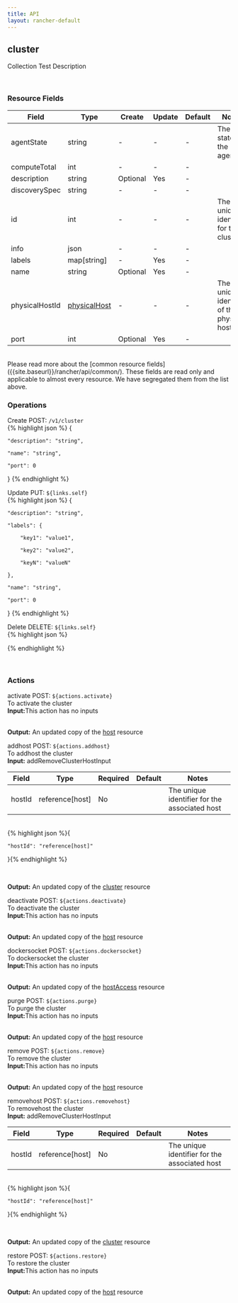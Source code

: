 ```yaml
---
title: API
layout: rancher-default
---
```


## cluster

Collection Test Description

​
### Resource Fields

Field | Type | Create | Update | Default | Notes
---|---|---|---|---|---
agentState | string | - | - | - | The state of the agent
computeTotal | int | - | - | - | 
description | string | Optional | Yes | - | 
discoverySpec | string | - | - | - | 
id | int | - | - | - | The unique identifier for the cluster
info | json | - | - | - | 
labels | map[string] | - | Yes | - | 
name | string | Optional | Yes | - | 
physicalHostId | [physicalHost]({{site.baseurl}}/rancher/api/api-resources/physicalHost/) | - | - | - | The unique identifier of the physical host
port | int | Optional | Yes | - | 

<br>
Please read more about the [common resource fields]({{site.baseurl}}/rancher/api/common/). 
These fields are read only and applicable to almost every resource. We have segregated them from the list above.
​

### Operations



<span class="action">
<span class="header">
Create
<span class="headerright">POST:  <code>/v1/cluster</code></span>
</span>
<div class="action-contents">
{% highlight json %} 
{

	"description": "string",

	"name": "string",

	"port": 0

} 
{% endhighlight %}
</div>
</span>













<span class="action">
<span class="header">
Update
<span class="headerright">PUT:  <code>${links.self}</code></span>
</span>
<div class="action-contents">
{% highlight json %} 
{

	"description": "string",

	"labels": {

		"key1": "value1",

		"key2": "value2",

		"keyN": "valueN"

	},

	"name": "string",

	"port": 0

} 
{% endhighlight %}
</div>
</span>







<span class="action">
<span class="header">
Delete
<span class="headerright">DELETE:  <code>${links.self}</code></span>
</span>
<div class="action-contents">
{% highlight json %} 
 
{% endhighlight %}
</div>
</span>






​
### Actions

<span class="action">
<span class="header">
activate
<span class="headerright">POST:  <code>${actions.activate}</code></span>
</span>
<div class="action-contents">
To activate the cluster
<br>

<span class="input">
<strong>Input:</strong>This action has no inputs
<br>

<br>
</span>

<span class="output"><strong>Output:</strong> An updated copy of the <a href="/rancher/api/api-resources/host/">host</a> resource
</span>
</div>
</span>
</span>
</span>

<span class="action">
<span class="header">
addhost
<span class="headerright">POST:  <code>${actions.addhost}</code></span>
</span>
<div class="action-contents">
To addhost the cluster
<br>

<span class="input">
<strong>Input:</strong>​​​ addRemoveClusterHostInput


Field | Type | Required | Default | Notes
---|---|---|---|---
hostId | reference[host] | No | <no value> | The unique identifier for the associated host


<br>
{% highlight json %}{

	"hostId": "reference[host]"

}{% endhighlight %}

<br>
</span>

<span class="output"><strong>Output:</strong> An updated copy of the <a href="/rancher/api/api-resources/cluster/">cluster</a> resource
</span>
</div>
</span>
</span>
</span>

<span class="action">
<span class="header">
deactivate
<span class="headerright">POST:  <code>${actions.deactivate}</code></span>
</span>
<div class="action-contents">
To deactivate the cluster
<br>

<span class="input">
<strong>Input:</strong>This action has no inputs
<br>

<br>
</span>

<span class="output"><strong>Output:</strong> An updated copy of the <a href="/rancher/api/api-resources/host/">host</a> resource
</span>
</div>
</span>
</span>
</span>

<span class="action">
<span class="header">
dockersocket
<span class="headerright">POST:  <code>${actions.dockersocket}</code></span>
</span>
<div class="action-contents">
To dockersocket the cluster
<br>

<span class="input">
<strong>Input:</strong>This action has no inputs
<br>

<br>
</span>

<span class="output"><strong>Output:</strong> An updated copy of the <a href="/rancher/api/api-resources/hostAccess/">hostAccess</a> resource
</span>
</div>
</span>
</span>
</span>

<span class="action">
<span class="header">
purge
<span class="headerright">POST:  <code>${actions.purge}</code></span>
</span>
<div class="action-contents">
To purge the cluster
<br>

<span class="input">
<strong>Input:</strong>This action has no inputs
<br>

<br>
</span>

<span class="output"><strong>Output:</strong> An updated copy of the <a href="/rancher/api/api-resources/host/">host</a> resource
</span>
</div>
</span>
</span>
</span>

<span class="action">
<span class="header">
remove
<span class="headerright">POST:  <code>${actions.remove}</code></span>
</span>
<div class="action-contents">
To remove the cluster
<br>

<span class="input">
<strong>Input:</strong>This action has no inputs
<br>

<br>
</span>

<span class="output"><strong>Output:</strong> An updated copy of the <a href="/rancher/api/api-resources/host/">host</a> resource
</span>
</div>
</span>
</span>
</span>

<span class="action">
<span class="header">
removehost
<span class="headerright">POST:  <code>${actions.removehost}</code></span>
</span>
<div class="action-contents">
To removehost the cluster
<br>

<span class="input">
<strong>Input:</strong>​​​ addRemoveClusterHostInput


Field | Type | Required | Default | Notes
---|---|---|---|---
hostId | reference[host] | No | <no value> | The unique identifier for the associated host


<br>
{% highlight json %}{

	"hostId": "reference[host]"

}{% endhighlight %}

<br>
</span>

<span class="output"><strong>Output:</strong> An updated copy of the <a href="/rancher/api/api-resources/cluster/">cluster</a> resource
</span>
</div>
</span>
</span>
</span>

<span class="action">
<span class="header">
restore
<span class="headerright">POST:  <code>${actions.restore}</code></span>
</span>
<div class="action-contents">
To restore the cluster
<br>

<span class="input">
<strong>Input:</strong>This action has no inputs
<br>

<br>
</span>

<span class="output"><strong>Output:</strong> An updated copy of the <a href="/rancher/api/api-resources/host/">host</a> resource
</span>
</div>
</span>
</span>
</span>

